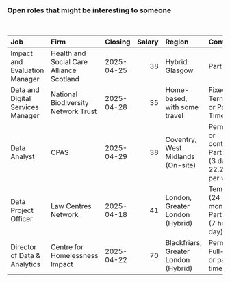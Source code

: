 
<!-- README.md is generated from README.Rmd. Please edit that file -->

### Open roles that might be interesting to someone

<br/>

<table>
<thead>
<tr>
<th style="text-align:left;">
Job
</th>
<th style="text-align:left;">
Firm
</th>
<th style="text-align:left;">
Closing
</th>
<th style="text-align:right;">
Salary
</th>
<th style="text-align:left;">
Region
</th>
<th style="text-align:left;">
Contract
</th>
</tr>
</thead>
<tbody>
<tr>
<td style="text-align:left;">
Impact and Evaluation Manager
</td>
<td style="text-align:left;">
Health and Social Care Alliance Scotland
</td>
<td style="text-align:left;">
2025-04-25
</td>
<td style="text-align:right;">
38
</td>
<td style="text-align:left;">
Hybrid: Glasgow
</td>
<td style="text-align:left;">
Part time
</td>
</tr>
<tr>
<td style="text-align:left;">
Data and Digital Services Manager
</td>
<td style="text-align:left;">
National Biodiversity Network Trust
</td>
<td style="text-align:left;">
2025-04-28
</td>
<td style="text-align:right;">
35
</td>
<td style="text-align:left;">
Home-based, with some travel
</td>
<td style="text-align:left;">
Fixed Term, Full or Part Time
</td>
</tr>
<tr>
<td style="text-align:left;">
Data Analyst
</td>
<td style="text-align:left;">
CPAS
</td>
<td style="text-align:left;">
2025-04-29
</td>
<td style="text-align:right;">
38
</td>
<td style="text-align:left;">
Coventry, West Midlands (On-site)
</td>
<td style="text-align:left;">
Permanent or contract, Part-time (3 days / 22.2 hours per work)
</td>
</tr>
<tr>
<td style="text-align:left;">
Data Project Officer
</td>
<td style="text-align:left;">
Law Centres Network
</td>
<td style="text-align:left;">
2025-04-18
</td>
<td style="text-align:right;">
41
</td>
<td style="text-align:left;">
London, Greater London (Hybrid)
</td>
<td style="text-align:left;">
Temporary (24 months), Part-time (7 hours a day)
</td>
</tr>
<tr>
<td style="text-align:left;">
Director of Data & Analytics
</td>
<td style="text-align:left;">
Centre for Homelessness Impact
</td>
<td style="text-align:left;">
2025-04-22
</td>
<td style="text-align:right;">
70
</td>
<td style="text-align:left;">
Blackfriars, Greater London (Hybrid)
</td>
<td style="text-align:left;">
Permanent, Full-time or part-time
</td>
</tr>
</tbody>
</table>
